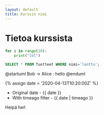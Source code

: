 ```yaml
---
layout: default
title: Kurssin nimi
---
```

# Tietoa kurssista

```python
for i in range(10):
	print("lol")
```
```sql
SELECT * FROM Tuotteet WHERE nimi='lanttu';
```

@startuml
Bob -> Alice : hello
@enduml

{% assign date = '2020-04-13T10:20:00Z' %}

- Original date - {{ date }}
- With timeago filter - {{ date | timeago }}

Heipä hei!